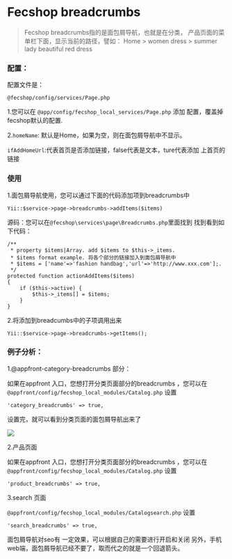 Fecshop breadcrumbs
====================

> Fecshop breadcrumbs指的是面包屑导航，也就是在分类，
> 产品页面的菜单栏下面，显示当前的路径，譬如：
> Home > women dress > summer lady beautiful red dress

### 配置：

配置文件是：

```
@fecshop/config/services/Page.php
```


1.您可以在 `@app/config/fecshop_local_services/Page.php` 添加
配置，覆盖掉fecshop默认的配置.

2.`homeName`: 默认是Home，如果为空，则在面包屑导航中不显示。

`ifAddHomeUrl`:代表首页是否添加链接，false代表是文本，ture代表添加
上首页的链接



### 使用

1.面包屑导航使用，您可以通过下面的代码添加项到breadcrumbs中

```
Yii::$service->page->breadcrumbs->addItems($items)
```


源码：您可以在`@fecshop\services\page\Breadcrumbs.php`里面找到
找到看到如下代码：

```
/**
 * property $items|Array. add $items to $this->_items.
 * $items format example. 将各个部分的链接加入到面包屑导航中
 * $items = ['name'=>'fashion handbag','url'=>'http://www.xxx.com'];.
 */
protected function actionAddItems($items)
{
    if ($this->active) {
        $this->_items[] = $items;
    }
}
```

2.将添加到breadcumbs中的子项调用出来


```
Yii::$service->page->breadcrumbs->getItems();
```


### 例子分析：


1.@appfront-category-breadcrumbs 部分：

如果在appfront 入口，您想打开分类页面部分的breadcrumbs
，您可以在
`@appfront/config/fecshop_local_modules/Catalog.php` 设置

`'category_breadcrumbs' => true,`

设置完，就可以看到分类页面的面包屑导航出来了

![](images/711.png)

2.产品页面

如果在appfront 入口，您想打开分类页面部分的breadcrumbs
，您可以在
`@appfront/config/fecshop_local_modules/Catalog.php` 设置

`'product_breadcrumbs' => true,`

3.search 页面

`@appfront/config/fecshop_local_modules/Catalogsearch.php` 设置

`'search_breadcrumbs' => true,`


面包屑导航对seo有 一定效果，可以根据自己的需要进行开启和关闭
另外，手机web端，面包屑导航已经不要了，取而代之的就是一个回退箭头。

















